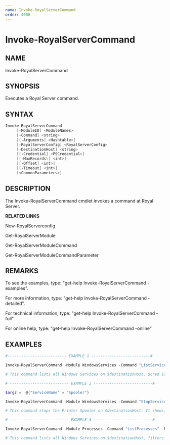 ```yaml
---
name: Invoke-RoyalServerCommand
order: 4000
---
```


# Invoke-RoyalServerCommand

## NAME

Invoke-RoyalServerCommand

## SYNOPSIS

Executes a Royal Server command.

## SYNTAX

```powershell
Invoke-RoyalServerCommand
     [-ModuleID] <ModuleNames>
     [-Command] <string>
     [[-Arguments] <Hashtable>]
     [-RoyalServerConfig] <RoyalServerConfig>
     [-DestinationHost] <string>
     [[-Credential] <PSCredential>]
     [[-MaxRecords\] <int>]
     [[-Offset] <int>]
     [[-Timeout] <int>]
     [<CommonParameters>]
```

## DESCRIPTION

The Invoke-RoyalServerCommand cmdlet invokes a command at Royal Server.

**RELATED LINKS**

New-RoyalServerconfig

Get-RoyalServerModule

Get-RoyalServerModuleCommand

Get-RoyalServerModuleCommandParameter

## REMARKS

To see the examples, type: "get-help Invoke-RoyalServerCommand -examples".

For more information, type: "get-help Invoke-RoyalServerCommand -detailed".

For technical information, type: "get-help Invoke-RoyalServerCommand -full".

For online help, type: "get-help Invoke-RoyalServerCommand -online"

## EXAMPLES

```powershell
#-------------------------- EXAMPLE 1 --------------------------#

Invoke-RoyalServerCommand -Module WindowsServices -Command "ListServices" -RoyalServerConfig $config -DestinationHost $destinationHost -Credential $cred

# This command lists all Windows Services on $destinationHost. $cred is a PSCredential that can be instantiated via Get-Credential.
```

```powershell
# -------------------------- EXAMPLE 2 --------------------------#

$argz =  @{"ServiceName" = "Spooler"}

Invoke-RoyalServerCommand -Module WindowsServices -Command "StopService" -Arguments $argz -RoyalServerConfig $config -DestinationHost $destinationHost -Credential $cred -Timeout 30000

# This command stops the Printer Spooler on $destinationHost. It shows, how Command Parameters are used. $cred is a PSCredential that can be instantiated via Get-Credential.
```

```powershell
# -------------------------- EXAMPLE 3 --------------------------#

Invoke-RoyalServerCommand -Module Processes -Command "ListProcesses" -RoyalServerConfig $config -DestinationHost $destinationHost -Credential $cred | Where-Object {$_.Caption -like '\*server\*'} | Out-GridView

# This command lists all Windows Services on $destinationHost, filters these with PowerShell Where-Object and outputs it in a GridView. $cred is a PSCredential that can be instantiated via Get-Credential.
```
